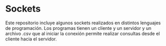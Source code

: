 # Sockets
Este repositorio incluye algunos sockets realizados en distintos lenguajes de programación. Los programas tienen un cliente y un servidor y un archivo .csv que al iniciar la conexión permite realizar consultas desde el cliente hacia el servidor.
